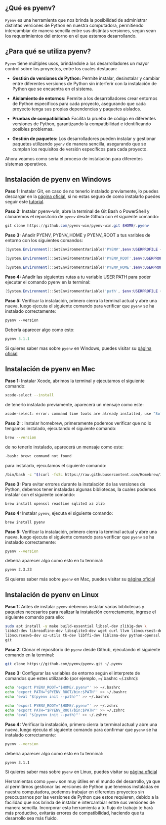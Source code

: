 ## ¿Qué es pyenv?

`Pyenv` es una herramienta que nos brinda la posibilidad de administrar distintas versiones de Python en nuestra computadora, permitiendo intercambiar de manera sencilla entre sus distintas versiones, según sean los requerimientos del entorno en el que estemos desarrollando.

## ¿Para qué se utiliza pyenv?

`Pyenv` tiene múltiples usos, brindándole a los desarrolladores un mayor control sobre los proyectos, entre los cuales destacan:

- **Gestión de versiones de Python:** Permite instalar, desinstalar y cambiar entre diferentes versiones de Python sin interferir con la instalación de Python que se encuentra en el sistema.

- **Aislamiento de entornos:** Permite a los desarrolladores crear entornos de Python específicos para cada proyecto, asegurando que cada proyecto tenga sus propias dependencias y paquetes aislados.

- **Pruebas de compatibilidad:** Facilita la prueba de código en diferentes versiones de Python, garantizando la compatibilidad e identificando posibles problemas.

- **Gestión de paquetes:** Los desarrolladores pueden instalar y gestionar paquetes utilizando `pyenv` de manera sencilla, asegurando que se cumplan los requisitos de versión específicos para cada proyecto.

Ahora veamos como seria el proceso de instalación para diferentes sistemas operativos.

## Instalación de pyenv en Windows

**Paso 1:** Instalar Git, en caso de no tenerlo instalado previamente, lo puedes descargar en la [página oficial](https://git-scm.com/downloads), si no estas seguro de como instalarlo puedes seguir este [tutorial](https://www.youtube.com/watch?v=cYLapo1FFmA).

**Paso 2:** Instalar pyenv-win, abre la terminal de Git Bash o PowerShell y clonaremos el repositorio de `pyenv` desde Github con el siguiente comando:

```PowerShell
git clone https://github.com/pyenv-win/pyenv-win.git $HOME/.pyenv
```

**Paso 3:** Añadir PYENV, PYENV_HOME y PYENV_ROOT a tus varibles de entorno con los siguientes comandos:

```PowerShell
[System.Environment]::SetEnvironmentVariable('PYENV',$env:USERPROFILE + "\.pyenv\pyenv-win\","User")

[System.Environment]::SetEnvironmentVariable('PYENV_ROOT',$env:USERPROFILE + "\.pyenv\pyenv-win\","User")

[System.Environment]::SetEnvironmentVariable('PYENV_HOME',$env:USERPROFILE + "\.pyenv\pyenv-win\","User")
```

**Paso 4:** Añadir las siguientes rutas a tu variable USER PATH para poder ejecutar el comando pyenv en la terminal:

```PowerShell
[System.Environment]::SetEnvironmentVariable('path', $env:USERPROFILE + "\.pyenv\pyenv-win\bin;" + $env:USERPROFILE + "\.pyenv\pyenv-win\shims;" + [System.Environment]::GetEnvironmentVariable('path', "User"),"User")
```

**Paso 5:** Verificar la instalación, primero cierra la terminal actual y abre una nueva, luego ejecuta el siguiente comando para verificar que `pyenv` se ha instalado correctamente:

```PowerShell
pyenv --version
```

Debería aparecer algo como esto:

```PowerShell
pyenv 3.1.1
```

Si quieres saber mas sobre `pyenv` en Windows, puedes visitar su [página oficial](https://github.com/pyenv-win/pyenv-win)

## Instalación de pyenv en Mac

**Paso 1:** Instalar Xcode, abrimos la terminal y ejecutamos el siguiente comando:

```bash
xcode-select --install
```

de tenerlo instalado previamente, aparecerá un mensaje como este:

```bash
xcode-select: error: command line tools are already installed, use "Software Update" to install updates
```

**Paso 2:** : Instalar homebrew, primeramente podemos verificar que no lo tengamos instalado, ejecutando el siguiente comando:

```bash
brew --version
```

de no tenerlo instalado, aparecerá un mensaje como este:

```bash
-bash: brew: command not found

```

para instalarlo, ejecutamos el siguiente comando:

```bash
/bin/bash -c "$(curl -fsSL https://raw.githubusercontent.com/Homebrew/install/HEAD/install.sh)"
```

**Paso 3:** Para evitar errores durante la instalación de las versiones de Python, debemos tener instaladas algunas bibliotecas, la cuales podemos instalar con el siguiente comando:

```bash
brew install openssl readline sqlite3 xz zlib
```

**Paso 4:** Instalar `pyenv`, ejecuta el siguiente comando:

```bash
brew install pyenv

```

**Paso 5:** Verificar la instalación, primero cierra la terminal actual y abre una nueva, luego ejecuta el siguiente comando para verificar que `pyenv` se ha instalado correctamente:

```bash
pyenv --version
```

debería aparecer algo como esto en tu terminal:

```bash
pyenv 2.3.23
```

Si quieres saber más sobre `pyenv` en Mac, puedes visitar su [página oficial](https://github.com/pyenv/pyenv)

## Instalación de pyenv en Linux

**Paso 1:** Antes de instalar `pyenv` debemos instalar varias bibliotecas y paquetes necesarios para realizar la instalación correctamente, ingrese el siguiente comando para ello:

```bash
sudo apt install -y make build-essential libssl-dev zlib1g-dev \
libbz2-dev libreadline-dev libsqlite3-dev wget curl llvm libncurses5-dev \
libncursesw5-dev xz-utils tk-dev libffi-dev liblzma-dev python-openssl \
git
```

**Paso 2:** Clonar el repositorio de `pyenv` desde Github, ejecutando el siguiente comando en la terminal:

```bash
git clone https://github.com/pyenv/pyenv.git ~/.pyenv
```

**Paso 3:** Configurar las variables de entorno según el interprete de comandos que estes utilizando (por ejemplo, ~/.bashrc ~/.zshrc):

```bash
echo 'export PYENV_ROOT="$HOME/.pyenv"' >> ~/.bashrc
echo 'export PATH="$PYENV_ROOT/bin:$PATH"' >> ~/.bashrc
echo 'eval "$(pyenv init --path)"' >> ~/.bashrc
```

```zsh
echo 'export PYENV_ROOT="$HOME/.pyenv"' >> ~/.zshrc
echo 'export PATH="$PYENV_ROOT/bin:$PATH"' >> ~/.zshrc
echo 'eval "$(pyenv init --path)"' >> ~/.zshrc
```

**Paso 4:** Verificar la instalación, primero cierra la terminal actual y abre una nueva, luego ejecuta el siguiente comando para confirmar que `pyenv` se ha instalado correctamente:

```bash
pyenv --version
```

debería aparecer algo como esto en tu terminal:

```bash
pyenv 3.1.1
```

Si quieres saber mas sobre `pyenv` en Linux, puedes visitar su [página oficial](https://github.com/pyenv/pyenv)

Herramientas como `pyenv` son muy útiles en el mundo del desarrollo, ya que al permitirnos gestionar las versiones de Python que tenemos instaladas en nuestra computadora, podemos trabajar en diferentes proyectos sin preocuparnos por las versiones de Python que estos requieren, debido a la facilidad que nos brinda de instalar e intercambiar entre sus versiones de manera sencilla. Incorporar esta herramienta a tu flujo de trabajo te hará más productivo, evitarás errores de compatibilidad, haciendo que tu desarrollo sea más fluido.


